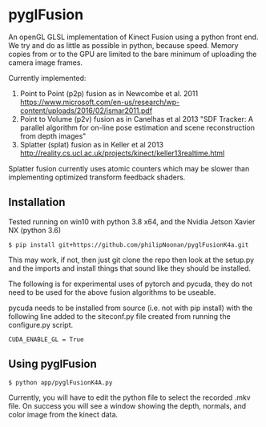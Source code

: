 # pyglFusion
An openGL GLSL implementation of Kinect Fusion using a python front end. We try and do as little as possible in python, because speed. Memory copies from or to the GPU are limited to the bare minimum of uploading the camera image frames. 

Currently implemented:

1. Point to Point (p2p) fusion as in Newcombe et al. 2011 https://www.microsoft.com/en-us/research/wp-content/uploads/2016/02/ismar2011.pdf
2. Point to Volume (p2v) fusion as in Canelhas et al 2013 "SDF Tracker: A parallel algorithm for on-line pose estimation and scene reconstruction from depth images"
3. Splatter (splat) fusion as in Keller et al 2013 http://reality.cs.ucl.ac.uk/projects/kinect/keller13realtime.html

Splatter fusion currently uses atomic counters which may be slower than implementing optimized transform feedback shaders. 

## Installation

Tested running on win10 with python 3.8 x64, and the Nvidia Jetson Xavier NX (python 3.6)

```shell
$ pip install git+https://github.com/philipNoonan/pyglFusionK4a.git
```

This may work, if not, then just git clone the repo then look at the setup.py and the imports and install things that sound like they should be installed. 

The following is for experimental uses of pytorch and pycuda, they do not need to be used for the above fusion algorithms to be useable.

pycuda needs to be installed from source (i.e. not with pip install) with the following line added to the siteconf.py file created from running the configure.py script.

```
CUDA_ENABLE_GL = True
````


## Using pyglFusion


```
$ python app/pyglFusionK4A.py
```

Currently, you will have to edit the python file to select the recorded .mkv file. On success you will see a window showing the depth, normals, and color image from the kinect data.